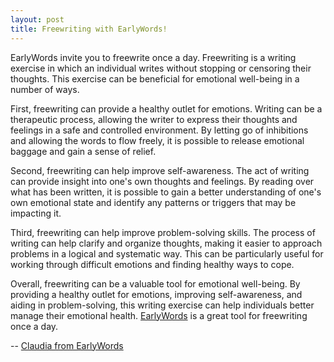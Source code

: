 ```yaml
---
layout: post
title: Freewriting with EarlyWords!
---
```

EarlyWords invite you to freewrite once a day.  Freewriting is a writing exercise in which an individual writes without stopping or censoring their thoughts. This exercise can be beneficial for emotional well-being in a number of ways.

First, freewriting can provide a healthy outlet for emotions. Writing can be a therapeutic process, allowing the writer to express their thoughts and feelings in a safe and controlled environment. By letting go of inhibitions and allowing the words to flow freely, it is possible to release emotional baggage and gain a sense of relief.

Second, freewriting can help improve self-awareness. The act of writing can provide insight into one's own thoughts and feelings. By reading over what has been written, it is possible to gain a better understanding of one's own emotional state and identify any patterns or triggers that may be impacting it.

Third, freewriting can help improve problem-solving skills. The process of writing can help clarify and organize thoughts, making it easier to approach problems in a logical and systematic way. This can be particularly useful for working through difficult emotions and finding healthy ways to cope.

Overall, freewriting can be a valuable tool for emotional well-being. By providing a healthy outlet for emotions, improving self-awareness, and aiding in problem-solving, this writing exercise can help individuals better manage their emotional health. [EarlyWords](https://earlywords.io/) is a great tool for freewriting once a day.

-- [Claudia from EarlyWords](https://earlywords.io/about)
